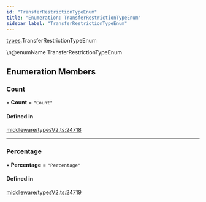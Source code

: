 ```yaml
---
id: "TransferRestrictionTypeEnum"
title: "Enumeration: TransferRestrictionTypeEnum"
sidebar_label: "TransferRestrictionTypeEnum"
---
```


[types](../../../modules/Types/Types.md).TransferRestrictionTypeEnum

\n@enumName TransferRestrictionTypeEnum

## Enumeration Members

### Count

• **Count** = ``"Count"``

#### Defined in

[middleware/typesV2.ts:24718](https://github.com/PolymeshAssociation/polymesh-sdk/blob/31fdce23/src/middleware/typesV2.ts#L24718)

___

### Percentage

• **Percentage** = ``"Percentage"``

#### Defined in

[middleware/typesV2.ts:24719](https://github.com/PolymeshAssociation/polymesh-sdk/blob/31fdce23/src/middleware/typesV2.ts#L24719)
